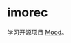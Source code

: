 # imorec

学习开源项目 [Mood](https://github.com/wsydxiangwang/Mood/tree/f9240236b7ca921504d0f94a6f0c83ff2529c8ea)。
